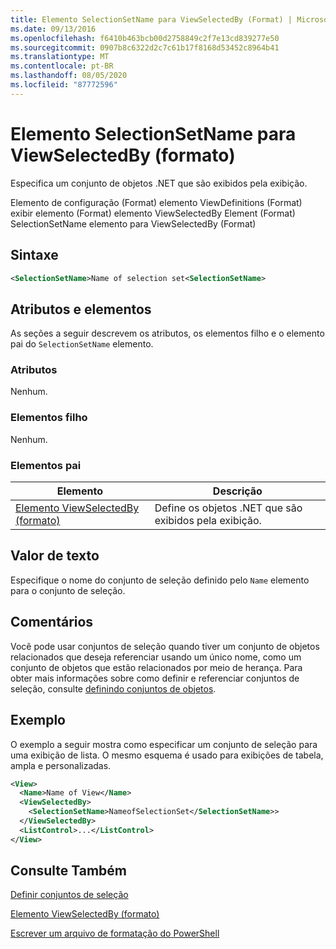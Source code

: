 ```yaml
---
title: Elemento SelectionSetName para ViewSelectedBy (Format) | Microsoft Docs
ms.date: 09/13/2016
ms.openlocfilehash: f6410b463bcb00d2758849c2f7e13cd839277e50
ms.sourcegitcommit: 0907b8c6322d2c7c61b17f8168d53452c8964b41
ms.translationtype: MT
ms.contentlocale: pt-BR
ms.lasthandoff: 08/05/2020
ms.locfileid: "87772596"
---
```

# <a name="selectionsetname-element-for-viewselectedby-format"></a>Elemento SelectionSetName para ViewSelectedBy (formato)

Especifica um conjunto de objetos .NET que são exibidos pela exibição.

Elemento de configuração (Format) elemento ViewDefinitions (Format) exibir elemento (Format) elemento ViewSelectedBy Element (Format) SelectionSetName elemento para ViewSelectedBy (Format)

## <a name="syntax"></a>Sintaxe

```xml
<SelectionSetName>Name of selection set<SelectionSetName>
```

## <a name="attributes-and-elements"></a>Atributos e elementos

As seções a seguir descrevem os atributos, os elementos filho e o elemento pai do `SelectionSetName` elemento.

### <a name="attributes"></a>Atributos

Nenhum.

### <a name="child-elements"></a>Elementos filho

Nenhum.

### <a name="parent-elements"></a>Elementos pai

|Elemento|Descrição|
|-------------|-----------------|
|[Elemento ViewSelectedBy (formato)](./viewselectedby-element-format.md)|Define os objetos .NET que são exibidos pela exibição.|

## <a name="text-value"></a>Valor de texto

Especifique o nome do conjunto de seleção definido pelo `Name` elemento para o conjunto de seleção.

## <a name="remarks"></a>Comentários

Você pode usar conjuntos de seleção quando tiver um conjunto de objetos relacionados que deseja referenciar usando um único nome, como um conjunto de objetos que estão relacionados por meio de herança. Para obter mais informações sobre como definir e referenciar conjuntos de seleção, consulte [definindo conjuntos de objetos](./defining-selection-sets.md).

## <a name="example"></a>Exemplo

O exemplo a seguir mostra como especificar um conjunto de seleção para uma exibição de lista. O mesmo esquema é usado para exibições de tabela, ampla e personalizadas.

```xml
<View>
  <Name>Name of View</Name>
  <ViewSelectedBy>
    <SelectionSetName>NameofSelectionSet</SelectionSetName>>
  </ViewSelectedBy>
  <ListControl>...</ListControl>
</View>
```

## <a name="see-also"></a>Consulte Também

[Definir conjuntos de seleção](./defining-selection-sets.md)

[Elemento ViewSelectedBy (formato)](./viewselectedby-element-format.md)

[Escrever um arquivo de formatação do PowerShell](./writing-a-powershell-formatting-file.md)
